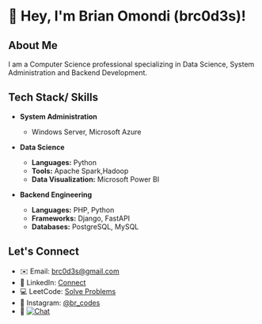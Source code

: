 # 👋 Hey, I'm Brian Omondi (brc0d3s)!

## About Me
I am a Computer Science professional specializing in  Data Science, System Administration and Backend Development.

## Tech Stack/ Skills
- **System Administration**
  - Windows Server, Microsoft Azure

- **Data Science**
  - **Languages:** Python
  - **Tools:** Apache Spark,Hadoop
  - **Data Visualization:** Microsoft Power BI

- **Backend Engineering**
  - **Languages:** PHP, Python
  - **Frameworks:** Django, FastAPI
  - **Databases:** PostgreSQL, MySQL


## Let's Connect
- ✉️ Email: [brc0d3s@gmail.com](mailto:brc0d3s@gmail.com)
- 🔗 LinkedIn: [Connect](https://www.linkedin.com/in/brian-omondi-13a5b9257/)
- 💻 LeetCode: [Solve Problems](https://leetcode.com/brc0d3s/)
- 📸 Instagram: [@br_codes](https://www.instagram.com/br_codes/)
- 📱 [![Chat](https://img.shields.io/badge/WhatsApp-Chat-green?style=flat-square&logo=whatsapp)](https://wa.me/254755913175?text=Hello%20Brian%20Omondi,%20I%20have%20gotten%20your%20contact%20from%20GitHub!)
